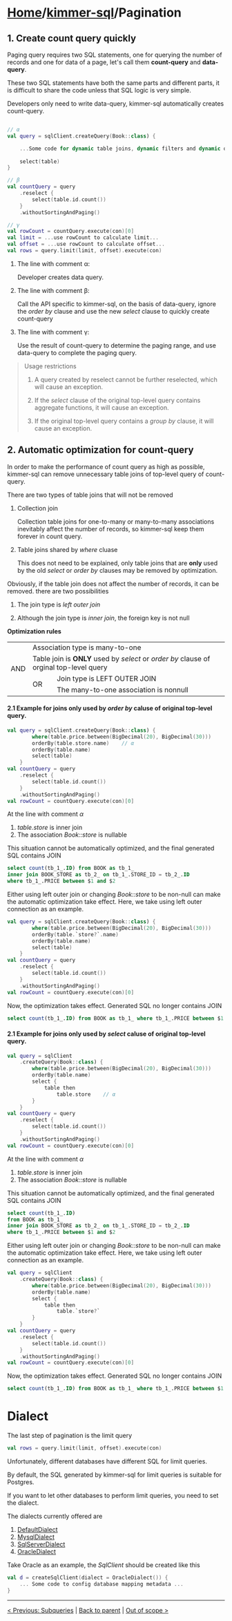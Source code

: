 # [Home](https://github.com/babyfish-ct/kimmer)/[kimmer-sql](./README.md)/Pagination

## 1. Create count query quickly

Paging query requires two SQL statements, one for querying the number of records and one for data of a page, let's call them **count-query** and **data-query**. 

These two SQL statements have both the same parts and different parts, it is difficult to share the code unless that SQL logic is very simple.

Developers only need to write data-query, kimmer-sql automatically creates count-query.

```kt

// α
val query = sqlClient.createQuery(Book::class) {

    ...Some code for dynamic table joins, dynamic filters and dynamic orders ...
    
    select(table)
}

// β
val countQuery = query
    .reselect {
        select(table.id.count())
    }
    .withoutSortingAndPaging()

// γ
val rowCount = countQuery.execute(con)[0]
val limit = ...use rowCount to calculate limit...
val offset = ...use rowCount to calculate offset...
val rows = query.limit(limit, offset).execute(con)
```


1. The line with comment α: 

    Developer creates data query.

2. The line with comment β: 

    Call the API specific to kimmer-sql, on the basis of data-query, ignore the *order by* clause and use the new *select* clause to quickly create count-query
    
3. The line with comment γ: 

    Use the result of count-query to determine the paging range, and use data-query to complete the paging query.

> Usage restrictions
>   
>   1. A query created by reselect cannot be further reselected, which will cause an exception.
>   
>   2. If the *select* clause of the original top-level query contains aggregate functions, it will cause an exception.
>   
>   3. If the original top-level query contains a *group by* clause, it will cause an exception.

## 2. Automatic optimization for count-query

In order to make the performance of count query as high as possible, kimmer-sql can remove unnecessary table joins of top-level query of count-query.

There are two types of table joins that will not be removed

1. Collection join
    
    Collection table joins for one-to-many or many-to-many associations inevitably affect the number of records, so kimmer-sql keep them forever in count query.

2. Table joins shared by *where* cluase

    This does not need to be explained, only table joins that are **only** used by the old *select* or *order by* clauses may be removed by optimization.
    
Obviously, if the table join does not affect the number of records, it can be removed. there are two possibilities

1. The join type is *left outer join*

3. Although the join type is *inner join*, the foreign key is not null

**Optimization rules**

<table>
    <tr>
        <td rowspan="4">
            AND
        </td>
        <td colspan="2">
            Association type is many-to-one
        </td>
    </tr>
    <tr>
        <td colspan="2">
            Table join is <b>ONLY</b> used by <i>select</i> or <i>order by</i> clause of orginal top-level query
        </td>
    </tr>
    <tr>
        <td rowspan="2">
            OR
        </td>
        <td>
            Join type is LEFT OUTER JOIN
        </td>
    </tr>
    <tr>
        <td>
            The many-to-one association is nonnull 
        </td>
    </tr>
</table>

#### 2.1 Example for joins only used by *order by* caluse of original top-level query.

```kt
val query = sqlClient.createQuery(Book::class) {
        where(table.price.between(BigDecimal(20), BigDecimal(30)))
        orderBy(table.store.name)    // α
        orderBy(table.name)
        select(table)
    }
val countQuery = query
    .reselect {
        select(table.id.count())
    }
    .withoutSortingAndPaging()
val rowCount = countQuery.execute(con)[0]
```

At the line with comment *α*

1. *table.store* is inner join
2. The association *Book::store* is nullable

This situation cannot be automatically optimized, and the final generated SQL contains JOIN

```sql
select count(tb_1_.ID) from BOOK as tb_1_ 
inner join BOOK_STORE as tb_2_ on tb_1_.STORE_ID = tb_2_.ID 
where tb_1_.PRICE between $1 and $2
```

Either using left outer join or changing *Book::store* to be non-null can make the automatic optimization take effect. Here, we take using left outer connection as an example.
```kt
val query = sqlClient.createQuery(Book::class) {
        where(table.price.between(BigDecimal(20), BigDecimal(30)))
        orderBy(table.`store?`.name)    
        orderBy(table.name)
        select(table)
    }
val countQuery = query
    .reselect {
        select(table.id.count())
    }
    .withoutSortingAndPaging()
val rowCount = countQuery.execute(con)[0]
```
Now, the optimization takes effect. Generated SQL no longer contains JOIN
```sql
select count(tb_1_.ID) from BOOK as tb_1_ where tb_1_.PRICE between $1 and $2
```

#### 2.1 Example for joins only used by *select* caluse of original top-level query.

```kt
val query = sqlClient
    .createQuery(Book::class) {
        where(table.price.between(BigDecimal(20), BigDecimal(30)))
        orderBy(table.name)
        select {
            table then 
                table.store    // α
        }
    }
val countQuery = query
    .reselect {
        select(table.id.count())
    }
    .withoutSortingAndPaging()
val rowCount = countQuery.execute(con)[0]
```

At the line with comment *α*

1. *table.store* is inner join
2. The association *Book::store* is nullable

This situation cannot be automatically optimized, and the final generated SQL contains JOIN

```sql
select count(tb_1_.ID) 
from BOOK as tb_1_ 
inner join BOOK_STORE as tb_2_ on tb_1_.STORE_ID = tb_2_.ID 
where tb_1_.PRICE between $1 and $2
```

Either using left outer join or changing *Book::store* to be non-null can make the automatic optimization take effect. Here, we take using left outer connection as an example.
```kt
val query = sqlClient
    .createQuery(Book::class) {
        where(table.price.between(BigDecimal(20), BigDecimal(30)))
        orderBy(table.name)
        select {
            table then 
                table.`store?`
        }
    }
val countQuery = query
    .reselect {
        select(table.id.count())
    }
    .withoutSortingAndPaging()
val rowCount = countQuery.execute(con)[0]
```
Now, the optimization takes effect. Generated SQL no longer contains JOIN
```sql
select count(tb_1_.ID) from BOOK as tb_1_ where tb_1_.PRICE between $1 and $2
```

# Dialect

The last step of pagination is the limit query
```kt
val rows = query.limit(limit, offset).execute(con)
```

Unfortunately, different databases have different SQL for limit queries.

By default, the SQL generated by kimmer-sql for limit queries is suitable for Postgres.

If you want to let other databases to perform limit queries, you need to set the dialect.

The dialects currently offered are

1. [DefaultDialect](../../project/kimmer-sql/src/main/kotlin/org/babyfish/kimmer/sql/runtime/dialect/DefaultDialect.kt)
2. [MysqlDialect](../../project/kimmer-sql/src/main/kotlin/org/babyfish/kimmer/sql/runtime/dialect/MysqlDialect.kt)
3. [SqlServerDialect](../../project/kimmer-sql/src/main/kotlin/org/babyfish/kimmer/sql/runtime/dialect/SqlServerDialect.kt)
4. [OracleDialect](../../project/kimmer-sql/src/main/kotlin/org/babyfish/kimmer/sql/runtime/dialect/OracleDialect.kt)

Take Oracle as an example, the *SqlClient* should be created like this

```kt
val d = createSqlClient(dialect = OracleDialect()) {
    ... Some code to config database mapping metadata ...    
}
```


------------------
[< Previous: Subqueries](./subqueries.md) | [Back to parent](./README.md) | [Out of scope >](./out-of-scope.md)

